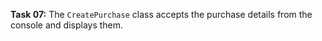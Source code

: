**Task 07:**  The `CreatePurchase` class accepts the purchase details from the console and displays them. 